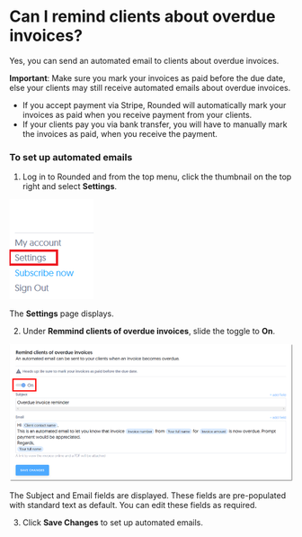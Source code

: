 # Can I remind clients about overdue invoices?

Yes, you can send an automated email to clients about overdue invoices.

**Important**: Make sure you mark your invoices as paid before the due date, else your clients may still receive automated emails about overdue invoices.

* If you accept payment via Stripe, Rounded will automatically mark your invoices as paid when you receive payment from your clients. 
* If your clients pay you via bank transfer, you will have to manually mark the invoices as paid, when you receive the payment.


### To set up automated emails

1) Log in to Rounded and from the top menu, click the thumbnail on the top right and select **Settings**.

![](/assets/Settings.png)

The **Settings** page displays.

2) Under **Remmind clients of overdue invoices**, slide the toggle to **On**.

![](/assets/RemindClients.png)

The Subject and Email fields are displayed. These fields are pre-populated with standard text as default. You can edit these fields as required.

3) Click **Save Changes** to set up automated emails. 



